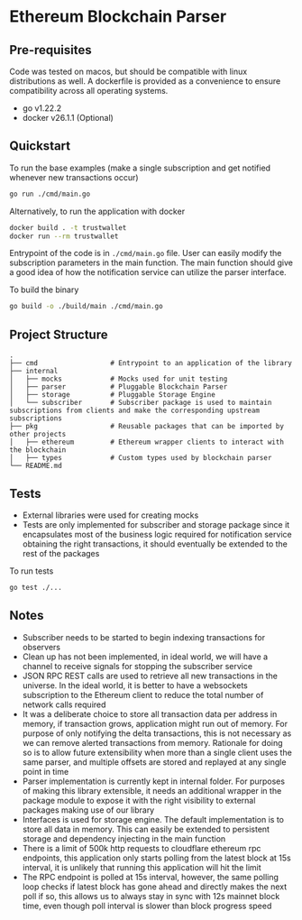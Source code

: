 # Ethereum Blockchain Parser

## Pre-requisites
Code was tested on macos, but should be compatible with linux distributions as well. A dockerfile is provided as a convenience to ensure compatibility across all operating systems.

- go v1.22.2
- docker v26.1.1 (Optional)

## Quickstart
To run the base examples (make a single subscription and get notified whenever new transactions occur)
```sh
go run ./cmd/main.go
```

Alternatively, to run the application with docker
```sh
docker build . -t trustwallet
docker run --rm trustwallet
```

Entrypoint of the code is in `./cmd/main.go` file. User can easily modify the subscription parameters in the main function. The main function should give a good idea of how the notification service can utilize the parser interface. 

To build the binary
```sh
go build -o ./build/main ./cmd/main.go
```

## Project Structure
    .
    ├── cmd                  # Entrypoint to an application of the library
    ├── internal             
    │   ├── mocks            # Mocks used for unit testing
    │   ├── parser           # Pluggable Blockchain Parser
    │   ├── storage          # Pluggable Storage Engine
    │   └── subscriber       # Subscriber package is used to maintain subscriptions from clients and make the corresponding upstream subscriptions
    ├── pkg                  # Reusable packages that can be imported by other projects
    │   ├── ethereum         # Ethereum wrapper clients to interact with the blockchain
    │   ├── types            # Custom types used by blockchain parser
    └── README.md

## Tests
- External libraries were used for creating mocks
- Tests are only implemented for subscriber and storage package since it encapsulates most of the business logic required for notification service obtaining the right transactions, it should eventually be extended to the rest of the packages

To run tests
```sh
go test ./...
```

## Notes
- Subscriber needs to be started to begin indexing transactions for observers
- Clean up has not been implemented, in ideal world, we will have a channel to receive signals for stopping the subscriber service
- JSON RPC REST calls are used to retrieve all new transactions in the universe. In the ideal world, it is better to have a websockets subscription to the Ethereum client to reduce the total number of network calls required
- It was a deliberate choice to store all transaction data per address in memory, if transaction grows, application might run out of memory. For purpose of only notifying the delta transactions, this is not necessary as we can remove alerted transactions from memory. Rationale for doing so is to allow future extensibility when more than a single client uses the same parser, and multiple offsets are stored and replayed at any single point in time
- Parser implementation is currently kept in internal folder. For purposes of making this library extensible, it needs an additional wrapper in the package module to expose it with the right visibility to external packages making use of our library
- Interfaces is used for storage engine. The default implementation is to store all data in memory. This can easily be extended to persistent storage and dependency injecting in the main function
- There is a limit of 500k http requests to cloudflare ethereum rpc endpoints, this application only starts polling from the latest block at 15s interval, it is unlikely that running this application will hit the limit
- The RPC endpoint is polled at 15s interval, however, the same polling loop checks if latest block has gone ahead and directly makes the next poll if so, this allows us to always stay in sync with 12s mainnet block time, even though poll interval is slower than block progress speed